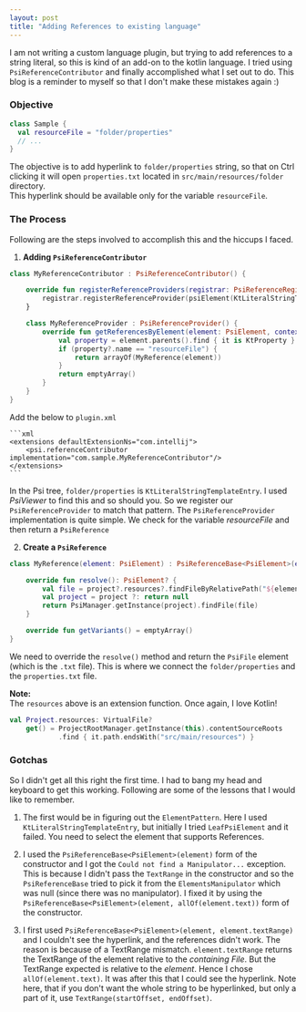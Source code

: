 ```yaml
---
layout: post
title: "Adding References to existing language"
---
```


I am not writing a custom language plugin, but trying to add references to a string literal, so this is kind
of an add-on to the kotlin language. I tried using `PsiReferenceContributor` and finally accomplished what I set out to do. 
This blog is a reminder to myself so that I don't make these mistakes again :)

### Objective
```kotlin
class Sample {
  val resourceFile = "folder/properties"
  // ...
}  
```
The objective is to add hyperlink to `folder/properties` string, so that on Ctrl clicking it will open `properties.txt` 
located in `src/main/resources/folder` directory.<br> This hyperlink should be available only for the variable 
`resourceFile`.

### The Process

Following are the steps involved to accomplish this and the hiccups I faced.

1. **Adding `PsiReferenceContributor` <br>**
```kotlin
class MyReferenceContributor : PsiReferenceContributor() {

    override fun registerReferenceProviders(registrar: PsiReferenceRegistrar) {
        registrar.registerReferenceProvider(psiElement(KtLiteralStringTemplateEntry::class.java), MyReferenceProvider())
    }

    class MyReferenceProvider : PsiReferenceProvider() {
        override fun getReferencesByElement(element: PsiElement, context: ProcessingContext): Array<PsiReference> {
            val property = element.parents().find { it is KtProperty } as? KtProperty
            if (property?.name == "resourceFile") {
                return arrayOf(MyReference(element))
            }
            return emptyArray()
        }
    }
}
```
Add the below to `plugin.xml`

    ```xml
    <extensions defaultExtensionNs="com.intellij">
        <psi.referenceContributor implementation="com.sample.MyReferenceContributor"/>
    </extensions>
    ```
In the Psi tree, `folder/properties` is `KtLiteralStringTemplateEntry`. I used *PsiViewer* to find this and so should you.
So we register our `PsiReferenceProvider` to match that pattern. The `PsiReferenceProvider` implementation is quite simple.
We check for the variable *resourceFile* and then return a `PsiReference`

    
2. **Create a `PsiReference` <br>**
```kotlin
class MyReference(element: PsiElement) : PsiReferenceBase<PsiElement>(element, allOf(element.text)) {

    override fun resolve(): PsiElement? {
        val file = project?.resources?.findFileByRelativePath("${element.text}.txt") ?: return null
        val project = project ?: return null
        return PsiManager.getInstance(project).findFile(file)
    }

    override fun getVariants() = emptyArray()
}
```
We need to override the `resolve()` method and return the `PsiFile` element (which is the `.txt` file). This is where
we connect the `folder/properties` and the `properties.txt` file.

**Note:<br>**
The `resources` above is an extension function. Once again, I love Kotlin!

```kotlin    
val Project.resources: VirtualFile?
    get() = ProjectRootManager.getInstance(this).contentSourceRoots
            .find { it.path.endsWith("src/main/resources") }
```

### Gotchas
So I didn't get all this right the first time. I had to bang my head and keyboard to get this working. Following are some
of the lessons that I would like to remember.
 
1. The first would be in figuring out the `ElementPattern`. Here I used `KtLiteralStringTemplateEntry`, but initially I
tried `LeafPsiElement` and it failed. You need to select the element that supports References.

2. I used the `PsiReferenceBase<PsiElement>(element)` form of the constructor and I got the `Could not find a Manipulator...`
exception. This is because I didn't pass the `TextRange` in the constructor and so the `PsiReferenceBase` tried to pick
it from the `ElementsManipulator` which was null (since there was no manipulator). I fixed it by using the 
`PsiReferenceBase<PsiElement>(element, allOf(element.text))` form of the constructor.

3. I first used `PsiReferenceBase<PsiElement>(element, element.textRange)` and I couldn't see the hyperlink, and the references
didn't work. The reason is because of a TextRange mismatch. `element.textRange` returns the TextRange of the element
relative to the *containing File*. But the TextRange expected is relative to the *element*. Hence I chose `allOf(element.text)`.
It was after this that I could see the hyperlink. Note here, that if you don't want the whole string to be hyperlinked, but only
a part of it, use `TextRange(startOffset, endOffset)`. 